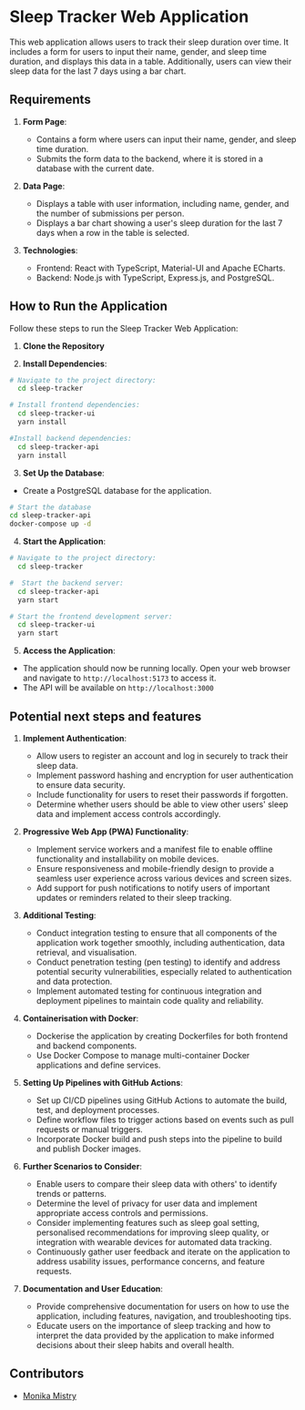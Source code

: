 # Sleep Tracker Web Application

This web application allows users to track their sleep duration over time. It includes a form for users to input their name, gender, and sleep time duration, and displays this data in a table. Additionally, users can view their sleep data for the last 7 days using a bar chart.

## Requirements

1. **Form Page**:

   - Contains a form where users can input their name, gender, and sleep time duration.
   - Submits the form data to the backend, where it is stored in a database with the current date.

2. **Data Page**:

   - Displays a table with user information, including name, gender, and the number of submissions per person.
   - Displays a bar chart showing a user's sleep duration for the last 7 days when a row in the table is selected.

3. **Technologies**:
   - Frontend: React with TypeScript, Material-UI and Apache ECharts.
   - Backend: Node.js with TypeScript, Express.js, and PostgreSQL.

## How to Run the Application

Follow these steps to run the Sleep Tracker Web Application:

1. **Clone the Repository**

2. **Install Dependencies**:

```bash
# Navigate to the project directory:
  cd sleep-tracker

# Install frontend dependencies:
  cd sleep-tracker-ui
  yarn install

#Install backend dependencies:
  cd sleep-tracker-api
  yarn install
```

3. **Set Up the Database**:

- Create a PostgreSQL database for the application.

```bash
# Start the database
cd sleep-tracker-api
docker-compose up -d
```

4. **Start the Application**:

```bash
# Navigate to the project directory:
  cd sleep-tracker

#  Start the backend server:
  cd sleep-tracker-api
  yarn start

# Start the frontend development server:
  cd sleep-tracker-ui
  yarn start
```

5. **Access the Application**:

- The application should now be running locally. Open your web browser and navigate to `http://localhost:5173` to access it.
- The API will be available on `http://localhost:3000`

## Potential next steps and features

1. **Implement Authentication**:

   - Allow users to register an account and log in securely to track their sleep data.
   - Implement password hashing and encryption for user authentication to ensure data security.
   - Include functionality for users to reset their passwords if forgotten.
   - Determine whether users should be able to view other users' sleep data and implement access controls accordingly.

2. **Progressive Web App (PWA) Functionality**:

   - Implement service workers and a manifest file to enable offline functionality and installability on mobile devices.
   - Ensure responsiveness and mobile-friendly design to provide a seamless user experience across various devices and screen sizes.
   - Add support for push notifications to notify users of important updates or reminders related to their sleep tracking.

3. **Additional Testing**:

   - Conduct integration testing to ensure that all components of the application work together smoothly, including authentication, data retrieval, and visualisation.
   - Conduct penetration testing (pen testing) to identify and address potential security vulnerabilities, especially related to authentication and data protection.
   - Implement automated testing for continuous integration and deployment pipelines to maintain code quality and reliability.

4. **Containerisation with Docker**:

   - Dockerise the application by creating Dockerfiles for both frontend and backend components.
   - Use Docker Compose to manage multi-container Docker applications and define services.

5. **Setting Up Pipelines with GitHub Actions**:

   - Set up CI/CD pipelines using GitHub Actions to automate the build, test, and deployment processes.
   - Define workflow files to trigger actions based on events such as pull requests or manual triggers.
   - Incorporate Docker build and push steps into the pipeline to build and publish Docker images.

6. **Further Scenarios to Consider**:

   - Enable users to compare their sleep data with others' to identify trends or patterns.
   - Determine the level of privacy for user data and implement appropriate access controls and permissions.
   - Consider implementing features such as sleep goal setting, personalised recommendations for improving sleep quality, or integration with wearable devices for automated data tracking.
   - Continuously gather user feedback and iterate on the application to address usability issues, performance concerns, and feature requests.

7. **Documentation and User Education**:
   - Provide comprehensive documentation for users on how to use the application, including features, navigation, and troubleshooting tips.
   - Educate users on the importance of sleep tracking and how to interpret the data provided by the application to make informed decisions about their sleep habits and overall health.

## Contributors

- [Monika Mistry](https://github.com/Monika-Mistry)
